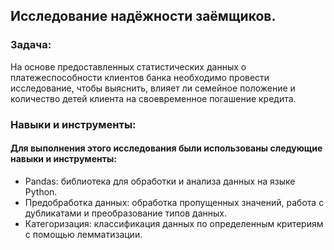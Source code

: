## Исследование надёжности заёмщиков.

### Задача:

На основе предоставленных статистических данных о платежеспособности клиентов банка необходимо провести исследование, чтобы выяснить, влияет ли семейное положение и количество детей клиента на своевременное погашение кредита.

### Навыки и инструменты:

#### Для выполнения этого исследования были использованы следующие навыки и инструменты:

* Pandas: библиотека для обработки и анализа данных на языке Python.
* Предобработка данных: обработка пропущенных значений, работа с дубликатами и преобразование типов данных.
* Категоризация: классификация данных по определенным критериям с помощью лемматизации.



